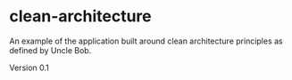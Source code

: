 clean-architecture
==================

An example of the application built around clean architecture principles as defined by Uncle Bob.

Version 0.1
